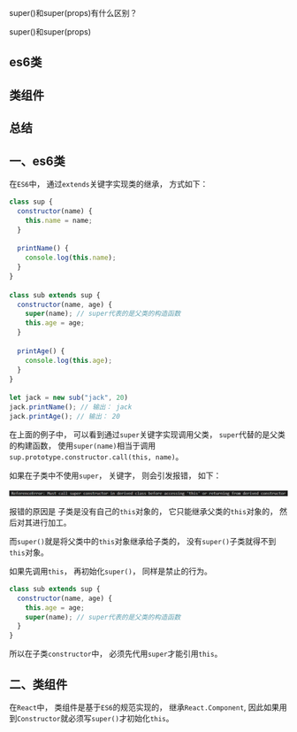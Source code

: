 super()和super(props)有什么区别？

super()和super(props)

## es6类
## 类组件
## 总结

## 一、es6类

在`ES6`中，
通过`extends`关键字实现类的继承，
方式如下：

```js
class sup {
  constructor(name) {
    this.name = name;
  }

  printName() {
    console.log(this.name);
  }
}

class sub extends sup {
  constructor(name, age) {
    super(name); // super代表的是父类的构造函数
    this.age = age;
  }

  printAge() {
    console.log(this.age);
  }
}

let jack = new sub("jack", 20)
jack.printName(); // 输出： jack
jack.printAge(); // 输出： 20
```
在上面的例子中，
可以看到通过`super`关键字实现调用父类，
`super`代替的是父类的构建函数，
使用`super(name)`相当于调用`sup.prototype.constructor.call(this, name)`。

如果在子类中不使用`super`，
关键字，
则会引发报错，
如下：

![子类中不使用super关键字，会报错](../../images/react/interview/super()和super(props)有什么区别/1.png)

报错的原因是 子类是没有自己的`this`对象的，
它只能继承父类的`this`对象的，
然后对其进行加工。

而`super()`就是将父类中的`this`对象继承给子类的，
没有`super()`子类就得不到`this`对象。

如果先调用`this`，
再初始化`super()`，
同样是禁止的行为。

```js
class sub extends sup {
  constructor(name, age) {
    this.age = age;
    super(name); // super代表的是父类的构造函数
  }
}
```
所以在子类`constructor`中，
必须先代用`super`才能引用`this`。

## 二、类组件

在`React`中，
类组件是基于`ES6`的规范实现的，
继承`React.Component`,
因此如果用到`Constructor`就必须写`super()`才初始化`this`。




